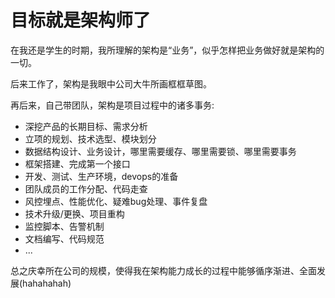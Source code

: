# 目标就是架构师了

在我还是学生的时期，我所理解的架构是“业务”，似乎怎样把业务做好就是架构的一切。

后来工作了，架构是我眼中公司大牛所画框框草图。

再后来，自己带团队，架构是项目过程中的诸多事务: 

- 深挖产品的长期目标、需求分析
- 立项的规划、技术选型、模块划分
- 数据结构设计、业务设计，哪里需要缓存、哪里需要锁、哪里需要事务 
- 框架搭建、完成第一个接口
- 开发、测试、生产环境，devops的准备
- 团队成员的工作分配、代码走查
- 风控埋点、性能优化、疑难bug处理、事件复盘
- 技术升级/更换、项目重构
- 监控脚本、告警机制
- 文档编写、代码规范
- ... 


总之庆幸所在公司的规模，使得我在架构能力成长的过程中能够循序渐进、全面发展(hahahahah)

